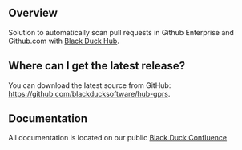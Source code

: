 ## Overview ##
Solution to automatically scan pull requests in Github Enterprise and Github.com with [Black Duck Hub](https://www.blackducksoftware.com/products/hub).

## Where can I get the latest release? ##
You can download the latest source from GitHub: https://github.com/blackducksoftware/hub-gprs.

## Documentation ##
All documentation is located on our public [Black Duck Confluence](https://blackducksoftware.atlassian.net/wiki/spaces/PARTNERS/pages/66912257/Black+Duck+Hub+GitHub+Pull+Request+Scanner)
